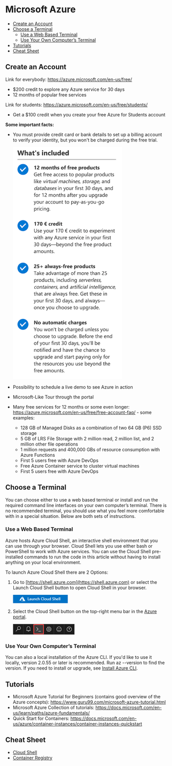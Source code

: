 # Microsoft Azure

  - [Create an Account](#create-an-account)
  - [Choose a Terminal](#choose-a-terminal)
    - [Use a Web Based Terminal](#use-a-web-based-terminal)
    - [Use Your Own Computer’s Terminal](#use-your-own-computers-terminal)
  - [Tutorials](#tutorials)
  - [Cheat Sheet](#cheat-sheet)

## Create an Account

Link for everybody: https://azure.microsoft.com/en-us/free/

* $200 credit to explore any Azure service for 30 days
* 12 months of popular free services

Link for students: https://azure.microsoft.com/en-us/free/students/

* Get a $100 credit when you create your free Azure for Students account

**Some important facts:**

* You must provide credit card or bank details to set up a billing account to verify your identity, but you won't be charged during the free trial.

    ![Docker Components](cloud-ms-azure/images/ms-azure-logininfos.png)

* Possibility to schedule a live demo to see Azure in action
* Microsoft-Like Tour through the portal
* Many free services for 12 months or some even longer: https://azure.microsoft.com/en-us/free/free-account-faq/ - some examples:
    * 128 GB of Managed Disks as a combination of two 64 GB (P6) SSD storage
    * 5 GB of LRS File Storage with 2 million read, 2 million list, and 2 million other file operations
    * 1 million requests and 400,000 GBs of resource consumption with Azure Functions
    * First 5 users free with Azure DevOps
    * Free Azure Container service to cluster virtual machines
    * First 5 users free with Azure DevOps

## Choose a Terminal
You can choose either to use a web based terminal or install and run the required command line interfaces on your own computer’s terminal. There is no recommended terminal, you should use what you feel more comfortable with in a special situation. Below are both sets of instructions.

### Use a Web Based Terminal
Azure hosts Azure Cloud Shell, an interactive shell environment that you can use through your browser. Cloud Shell lets you use either bash or PowerShell to work with Azure services. You can use the Cloud Shell pre-installed commands to run the code in this article without having to install anything on your local environment.

To launch Azure Cloud Shell there are 2 Options:

1. Go to [https://shell.azure.com](https://shell.azure.com) or select the Launch Cloud Shell button to open Cloud Shell in your browser.

    ![Docker Components](cloud-ms-azure/images/ms-azure-cloud-shell.png)

2. Select the Cloud Shell button on the top-right menu bar in the [Azure portal](https://portal.azure.com/).

    ![Docker Components](cloud-ms-azure/images/ms-azure-cloud-shell-menu.png)

### Use Your Own Computer’s Terminal
You can also a local installation of the Azure CLI. If you'd like to use it locally, version 2.0.55 or later is recommended. Run az --version to find the version. If you need to install or upgrade, see [Install Azure CLI](https://docs.microsoft.com/en-us/cli/azure/install-azure-cli).


## Tutorials
* Microsoft Azure Tutorial for Beginners (contains good overview of the Azure concepts): https://www.guru99.com/microsoft-azure-tutorial.html
* Microsoft Azure Collection of tutorials: https://docs.microsoft.com/en-us/learn/paths/azure-fundamentals/
* Quick Start for Containers: https://docs.microsoft.com/en-us/azure/container-instances/container-instances-quickstart


## Cheat Sheet
* [Cloud Shell](https://shell.azure.com) 
* [Container Registry](https://portal.azure.com/#create/Microsoft.ContainerRegistry)




